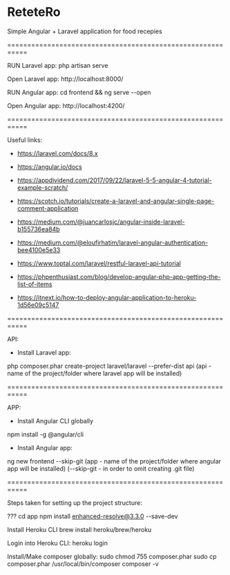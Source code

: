 # ReteteRo
Simple Angular + Laravel application for food recepies

===========================================================



RUN Laravel app:
	php artisan serve

Open Laravel app:
	http://localhost:8000/




RUN Angular app:
	cd frontend && ng serve --open

Open Angular app:
	http://localhost:4200/



===========================================================


Useful links:
- https://laravel.com/docs/8.x
- https://angular.io/docs

- https://appdividend.com/2017/09/22/laravel-5-5-angular-4-tutorial-example-scratch/
- https://scotch.io/tutorials/create-a-laravel-and-angular-single-page-comment-application
- https://medium.com/@juancarlosjc/angular-inside-laravel-b155736ea84b
- https://medium.com/@eloufirhatim/laravel-angular-authentication-bee4100e5e33
- https://www.toptal.com/laravel/restful-laravel-api-tutorial
- https://phpenthusiast.com/blog/develop-angular-php-app-getting-the-list-of-items
- https://itnext.io/how-to-deploy-angular-application-to-heroku-1d56e09c5147




===========================================================


API:


- Install Laravel app:

php composer.phar create-project laravel/laravel --prefer-dist api
	(api - name of the project/folder where laravel app will be installed)








===========================================================


APP:


- Install Angular CLI globally

npm install -g @angular/cli




- Install Angular app:

ng new frontend --skip-git
	(app - name of the project/folder where angular app will be installed)
	(--skip-git - in order to omit creating .git file)








===========================================================


Steps taken for setting up the project structure:


???
cd app
npm install enhanced-resolve@3.3.0 --save-dev


Install Heroku CLI
	brew install heroku/brew/heroku


Login into Heroku CLI:
	heroku login


Install/Make composer globally:
	sudo chmod 755 composer.phar
	sudo cp composer.phar /usr/local/bin/composer
	composer -v












































